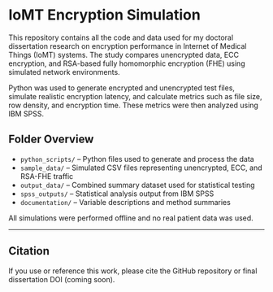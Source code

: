 # IoMT Encryption Simulation

This repository contains all the code and data used for my doctoral dissertation research on encryption performance in Internet of Medical Things (IoMT) systems. The study compares unencrypted data, ECC encryption, and RSA-based fully homomorphic encryption (FHE) using simulated network environments.

Python was used to generate encrypted and unencrypted test files, simulate realistic encryption latency, and calculate metrics such as file size, row density, and encryption time. These metrics were then analyzed using IBM SPSS.

## Folder Overview

- `python_scripts/` – Python files used to generate and process the data
- `sample_data/` – Simulated CSV files representing unencrypted, ECC, and RSA-FHE traffic
- `output_data/` – Combined summary dataset used for statistical testing
- `spss_outputs/` – Statistical analysis output from IBM SPSS
- `documentation/` – Variable descriptions and method summaries

All simulations were performed offline and no real patient data was used.

---

## Citation

If you use or reference this work, please cite the GitHub repository or final dissertation DOI (coming soon).
